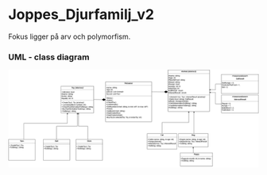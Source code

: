 # Joppes_Djurfamilj_v2
Fokus ligger på arv och polymorfism.

### UML - class diagram
<p align="center">
  <a href="https://github.com/Gatai/Joppes_Djurfamilj_v2">
    <img src="Joppes_Djurfamilj_v2/docs/images/UML-Joppe.png" width="750px">
  </a>
</p>
